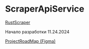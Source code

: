# ScraperApiService

[RustScraper](https://rustscraper.ru/)

Начало разработки 11.24.2024

[ProjectRoadMap (Figma)](https://www.figma.com/board/L9cbRUZyQnOKFfipsO16Wf/%D0%A0%D0%B5%D0%BF%D1%80%D0%B0%D0%B9%D1%81%D0%B5%D1%80-RoadMap?node-id=0-1&t=jrtqYFpOCvcKwKKH-1)
